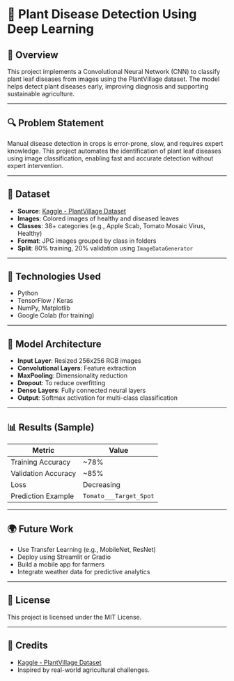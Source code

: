 # 🌿 Plant Disease Detection Using Deep Learning

## 🔖 Overview

This project implements a Convolutional Neural Network (CNN) to classify plant leaf diseases from images using the PlantVillage dataset. The model helps detect plant diseases early, improving diagnosis and supporting sustainable agriculture.

---

## 🔍 Problem Statement

Manual disease detection in crops is error-prone, slow, and requires expert knowledge. This project automates the identification of plant leaf diseases using image classification, enabling fast and accurate detection without expert intervention.

---

## 📂 Dataset

* **Source**: [Kaggle - PlantVillage Dataset](https://www.kaggle.com/datasets/emmarex/plantdisease)
* **Images**: Colored images of healthy and diseased leaves
* **Classes**: 38+ categories (e.g., Apple Scab, Tomato Mosaic Virus, Healthy)
* **Format**: JPG images grouped by class in folders
* **Split**: 80% training, 20% validation using `ImageDataGenerator`

---

## 🔧 Technologies Used

* Python
* TensorFlow / Keras
* NumPy, Matplotlib
* Google Colab (for training)

---

## 🔧 Model Architecture

* **Input Layer**: Resized 256x256 RGB images
* **Convolutional Layers**: Feature extraction
* **MaxPooling**: Dimensionality reduction
* **Dropout**: To reduce overfitting
* **Dense Layers**: Fully connected neural layers
* **Output**: Softmax activation for multi-class classification

---

## 📊 Results (Sample)

| Metric              | Value                  |
| ------------------- | ---------------------- |
| Training Accuracy   | \~78%                  |
| Validation Accuracy | \~85%                  |
| Loss                | Decreasing             |
| Prediction Example  | `Tomato___Target_Spot` |

---

## 🌍 Future Work

* Use Transfer Learning (e.g., MobileNet, ResNet)
* Deploy using Streamlit or Gradio
* Build a mobile app for farmers
* Integrate weather data for predictive analytics

---

## 📖 License

This project is licensed under the MIT License.

---

## 🌟 Credits

* [Kaggle - PlantVillage Dataset](https://www.kaggle.com/datasets/emmarex/plantdisease)
* Inspired by real-world agricultural challenges.
